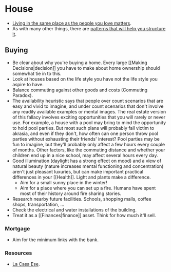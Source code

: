 # House

- [Living in the same place as the people you love matters](https://waitbutwhy.com/2015/12/the-tail-end.html).
- As with many other things, there are [patterns that will help you structure it](http://web.archive.org/web/20230411022833/http://www.architectureweek.com/topics/patterns.html).

## Buying

- Be clear about why you're buying a home. Every large [[Making Decisions|decision]] you have to make about home ownership should somewhat tie in to this.
- Look at houses based on the life style you have not the life style you aspire to have.
- Balance commuting against other goods and costs (Commuting Paradox).
- The availability heuristic says that people over count scenarios that are easy and vivid to imagine, and under count scenarios that don't involve any readily available examples or mental images. The real estate version of this fallacy involves exciting opportunities that you will rarely or never use. For example, a house with a pool may bring to mind the opportunity to hold pool parties. But most such plans will probably fall victim to akrasia, and even if they don't, how often can one person throw pool parties without exhausting their friends' interest? Pool parties may be fun to imagine, but they'll probably only affect a few hours every couple of months. Other factors, like the commuting distance and whether your children end up in a nice school, may affect several hours every day.
- Good illumination (daylight has a strong effect on mood) and a view of natural beauty (nature increases mental functioning and concentration) aren't just pleasant luxuries, but can make important practical differences in your [[Health]]. Light and plants make a difference.
  - Aim for a small sunny place in the winter!
  - Aim for a place where you can set up a fire. Humans have spent most of their history around fire sharing stories.
- Research nearby future facilities. Schools, shopping malls, coffee shops, transportation, ...
- Check the electrical and water installations of the building.
- Treat it as a [[Finances|finance]] asset. Think for how much it'll sell.

### Mortgage

- Aim for the minimum links with the bank.

### Resources

- [La Casa Ese](https://lacasaese.com/).
